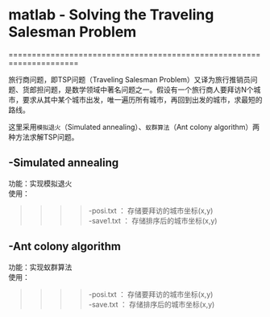 # matlab - Solving the Traveling Salesman Problem
=====================================================================

旅行商问题，即TSP问题（Traveling Salesman Problem）又译为旅行推销员问题、货郎担问题，是数学领域中著名问题之一。假设有一个旅行商人要拜访N个城市，要求从其中某个城市出发，唯一遍历所有城市，再回到出发的城市，求最短的路线。

这里采用`模拟退火`（Simulated annealing）、`蚁群算法`（Ant colony algorithm）两种方法求解TSP问题。

-Simulated annealing
---------
功能：实现模拟退火\
使用：
>>>>-posi.txt   ：  存储要拜访的城市坐标(x,y)\
>>>>-save1.txt  ：  存储排序后的城市坐标(x,y)





-Ant colony algorithm
---------
功能：实现蚁群算法\
使用：
>>>>-posi.txt   ：  存储要拜访的城市坐标(x,y)\
>>>>-save.txt   ：  存储排序后的城市坐标(x,y)

